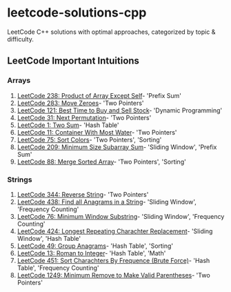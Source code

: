 # leetcode-solutions-cpp
LeetCode C++ solutions with optimal approaches, categorized by topic &amp; difficulty.

## LeetCode Important Intuitions
### Arrays
1. [LeetCode 238: Product of Array Except Self](./arrays/medium/0238_product_except_self_prefix_suffix.cpp)- 'Prefix Sum'
2. [LeetCode 283: Move Zeroes](./arrays/easy/0283_move_zeroes.cpp)- 'Two Pointers'
3. [LeetCode 121: Best Time to Buy and Sell Stock](./arrays/easy/0121_best_time_to_buy_and_sell_stock.cpp)- 'Dynamic Programming'
4. [LeetCode 31: Next Permutation](./arrays/medium/0031_next_permutation.cpp)- 'Two Pointers'
5. [LeetCode 1: Two Sum](./arrays/easy/0001_two_sum.cpp)- 'Hash Table'
6. [LeetCode 11: Container With Most Water](./arrays/medium/0011_container_with_most_water.cpp)- 'Two Pointers'
7. [LeetCode 75: Sort Colors](./arrays/medium/0075_sort_colors.cpp)- 'Two Pointers', 'Sorting'
8. [LeetCode 209: Minimum Size Subarray Sum](./arrays/medium/0209_minimum_size_subarray_sum.cpp)- 'Sliding Window', 'Prefix Sum'
9. [LeetCode 88: Merge Sorted Array](./arrays/easy/0088_merge_sorted_array.cpp)- 'Two Pointers', 'Sorting'

### Strings
1. [LeetCode 344: Reverse String](./strings/easy/0344_reverse_string.cpp)- 'Two Pointers'
2. [LeetCode 438: Find all Anagrams in a String](./strings/medium/0438_find_all_anagrams_in_a_string.cpp)- 'Sliding Window', 'Frequency Counting'
3. [LeetCode 76: Minimum Window Substring](./strings/hard/0076_minimum_window_substring.cpp)- 'Sliding Window', 'Frequency Counting'
4. [LeetCode 424: Longest Repeating Charachter Replacement](./strings/medium/0424_longest_repeating_character_replacement.cpp)- 'Sliding Window', 'Hash Table'
5. [LeetCode 49: Group Anagrams](./strings/medium/0049_group_anagrams.cpp)- 'Hash Table', 'Sorting'
6. [LeetCode 13: Roman to Integer](./strings/easy/0013_roman_to_integer.cpp)- 'Hash Table', 'Math'
7. [LeetCode 451: Sort Charachters By Frequence (Brute Force)](./hashmap/medium/0451_sort_characters_by_frequency_brute_force.cpp)- 'Hash Table', 'Frequency Counting'
8. [LeetCode 1249: Minimum Remove to Make Valid Parentheses](./strings/medium/1249_minimum_remove_to_make_valid_parentheses.cpp)- 'Two Pointers'
